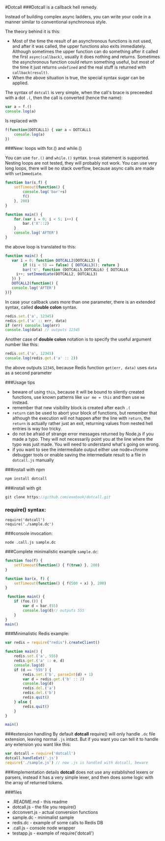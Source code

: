 #Dotcall
###Dotcall is a callback hell remedy.

Instead of building complex async ladders, you can write your code in a manner similar to conventional synchronous style.

The theory behind it is this:

 - Most of the time the result of an asynchronous functions is not used, and after it was called, the upper functions also exits immediately. Although sometimes the upper function can do something after it called the first `async(callback)`, usually it does nothing and returns. Sometimes the asynchronous function could return something useful, but most of the time it just returns `undefined` and the real stuff is returned with `callback(result)`.
 - When the above situation is true, the special syntax sugar can be applied.


The syntax of `dotcall` is very simple, when the call's brace is preceeded with a dot `.(`, then the call is converted (hence the name):

```javascript
var a = f.()
console.log(a)
```

Is replaced with
```javascript
f(function(DOTCALL1) { var a = DOTCALL1
    console.log(a)
})
```

###New: loops with for.() and while.()

You can use `for.()` and `while.()` syntax. `break` statement is supported. Nesting loops are not tested, they will probably not work. You can use very long loops, there will be no stack overflow, because async calls are made with `setImmediate`.

```javascript
function bar(s,f) {
	setTimeout(function() {
		console.log('bar'+s)
		f()
	}, 200)
}

function main() {
	for.(var i = 0; i < 5; i++) {
		bar.('X'::2)
	}
	console.log('AFTER')
}
```

the above loop is translated to this:

```javascript
function main() {
   var i = 0; function DOTCALL2(DOTCALL3) {
        if ((i < 5) == false) { DOTCALL3(); return }
        bar('X', function (DOTCALL5,DOTCALL6) { DOTCALL6
     i++; setImmediate(DOTCALL2, DOTCALL3)
   }) }
   DOTCALL2(function() {
   console.log('AFTER')
})}

```
In case your callback uses more than one parameter, there is an extended syntax, called **double colon** syntax.
```javascript
redis.set.('a', 12345)
redis.get.('a' :: err, data)
if (err) console.log(err)
console.log(data) // outputs 12345
```

Another case of **double colon** notation is to specify the useful argument number like this:
```javascript
redis.set.('a', 12345)
console.log(redis.get.('a' :: 2))
```
the above outputs `12345`, because Redis function `get(err, data)` uses `data` as a second parameter

###Usage tips
 - beware of using `this`, because it will be bound to silently created functions, use known patterns like `var me = this` and then use `me` instead.
 - remember that new visibility block is created after each `.(`
 - `return` can be used to abort your block of functions, but remember that although the execution will not happen after the line with `return`, the `return` is actually rather just an exit, returning values from nested hell entries is way too tricky.
 - do not be afraid of strange error messages returned by Node.js if you made a typo. They will not necessarily point you at the line where the typo was just made. You will need to understand what's going on wrong.
 - if you want to see the intermediate output either use node+chrome debugger tools or enable saving the intermediate result to a file in `dotcall.js` manually

###install with npm
```javascript
npm install dotcall
```

###install with git
```javascript
git clone https://github.com/exebook/dotcall.git
```

### require() syntax:
```
require('dotcall')
require('./sample.dc')
```

###console invocation:
```
node .call.js sample.dc
```

###Complete minimalistic example `sample.dc`:
```javascript
function foo(f) {
	setTimeout(function() { f(true) }, 200)
}

function bar(x, f) {
	setTimeout(function() { f(500 + x) }, 200)
}

 function main() {
	if (foo.()) {
		var d = bar.(55)
		console.log(d)// outputs 555
	}
}
main()
```

###Minimalistic Redis example:
```javascript
var redis = require("redis").createClient()

function main() {
	redis.set.('a', 555)
	redis.get.('a' :: e, d)
	console.log(d)
	if (d == '555') {
		redis.set.('b', parseInt(d) + 1)
		var d = redis.get.('b' :: 2)
		console.log(d)
		redis.del.('a')
		redis.del.('b')
		redis.quit()
	} else {
		redis.quit()
	}
}

main()
```

###extension handling
By default **dotcall** require() will only handle `.dc` file extension, leaving normal `.js` intact. But if you want you can tell it to handle any extension you want like this:

```javascript
var dotcall = require('dotcall')
dotcall.handleExt('.js')
require('./sample.js') // now .js is handled with dotcall, beware
```

###implementation details
**dotcall** does not use any established lexers or parsers, instead it has a very simple lexer, and then does some logic with the array of returned tokens.

###files
 - .README.md - this readme
 - dotcall.js - the file you require()
 - dcconvert.js - actual conversion functions
 - sample.dc - minimalist sample
 - redis.dc - example of some calls to Redis DB
 - .call.js - console node wrapper
 - testapp.js - example of require('dotcall')
 